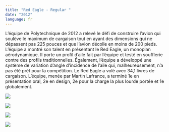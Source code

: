 ```yaml
---
title: "Red Eagle - Regular "
date: "2012"
language: fr
---
```

L’équipe de Polytechnique de 2012 a relevé le défi de construire l’avion qui soulève le maximum de cargaison tout en ayant des dimensions qui ne dépassent pas 225 pouces et que l’avion décolle en moins de 200 pieds. L’équipe a montré son talent en présentant le Red Eagle, un monoplan aérodynamique. Il porte un profil d’aile fait par l’équipe et testé en soufflerie contre des profils traditionnelles. Également, l’équipe a développé une système de variation d’angle d’incidence de l’aile qui, malheureusement, n’a pas été prêt pour la compétition. Le Red Eagle a volé avec 34,1 livres de cargaison. L’équipe, menée par Martin Lafrance, a terminé 1e en présentation oral, 2e en design, 2e pour la charge la plus lourde portée et 1e globalement.

![](https://res.cloudinary.com/decninixz/image/upload/v1595342948/red_eagle_07_jdwbcn.jpg)

![](https://res.cloudinary.com/decninixz/image/upload/v1595342948/red_eagle_14_rpipay.jpg)

![](https://res.cloudinary.com/decninixz/image/upload/v1595342949/red_eagle_15_afj6ey.jpg)

![](https://res.cloudinary.com/decninixz/image/upload/v1595342949/red_eagle_21_trlx2i.jpg)